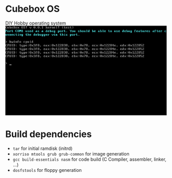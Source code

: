 # Cubebox OS

DIY Hobby operating system  
![screenshot](screenshot/screenshot-1.png)

# Build dependencies

* `tar` for initial ramdisk (initrd)
* `xorriso mtools grub grub-common` for image generation
* `gcc build-essentials nasm` for code build (C Compiler, assembler, linker, ...)
* `dosfstools` for floppy generation
